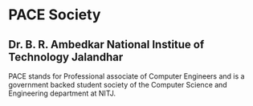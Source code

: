 # PACE Society
## Dr. B. R. Ambedkar National Institue of Technology Jalandhar

PACE stands for Professional associate of Computer Engineers and is a government backed student society of the Computer Science and Engineering department at NITJ.